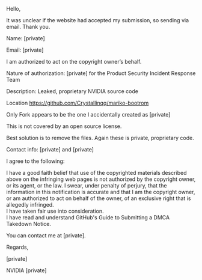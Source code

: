 Hello,

 

It was unclear if the website had accepted my submission, so sending via email.  Thank you.

 

Name: [private]

Email: [private]

I am authorized to act on the copyright owner’s behalf.  

Nature of authorization: [private] for the Product Security Incident Response Team  

Description: Leaked, proprietary NVIDIA source code  

Location https://github.com/Crystallinqq/mariko-bootrom  

Only Fork appears to be the one I accidentally created as [private]  

This is not covered by an open source license.  

Best solution is to remove the files.  Again these is private, proprietary code.  

Contact info: [private] and [private]  

 

I agree to the following:

I have a good faith belief that use of the copyrighted materials described above on the infringing web pages is not authorized by the copyright owner, or its agent, or the law.
I swear, under penalty of perjury, that the information in this notification is accurate and that I am the copyright owner, or am authorized to act on behalf of the owner, of an exclusive right that is allegedly infringed.  
I have taken fair use into consideration.  
I have read and understand GitHub's Guide to Submitting a DMCA Takedown Notice.  
 

 

You can contact me at [private].

 

Regards,

[private]

NVIDIA [private]
